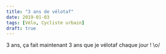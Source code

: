 ```yaml
---
title: "3 ans de vélotaf"
date: 2019-01-03
tags: [Vélo, Cycliste urbain]
draft: true
---
```


3 ans, ça fait maintenant 3 ans que je vélotaf chaque jour ! \o/
